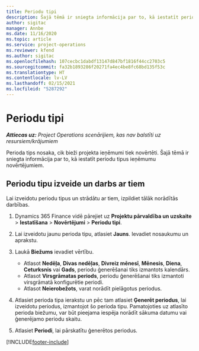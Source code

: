 ```yaml
---
title: Periodu tipi
description: Šajā tēmā ir sniegta informācija par to, kā iestatīt periodu tipus ieņēmumu novērtējumiem.
author: sigitac
manager: Annbe
ms.date: 11/16/2020
ms.topic: article
ms.service: project-operations
ms.reviewer: kfend
ms.author: sigitac
ms.openlocfilehash: 107cecbc1dabdf13147d847bf1816f44cc2703c5
ms.sourcegitcommit: fa32b1893286f20271fa4ec4be8fc68bd135f53c
ms.translationtype: HT
ms.contentlocale: lv-LV
ms.lasthandoff: 02/15/2021
ms.locfileid: "5287292"
---
```

# <a name="period-types"></a>Periodu tipi

_**Attiecas uz:** Project Operations scenārijiem, kas nav balstīti uz resursiem/krājumiem_

Perioda tips nosaka, cik bieži projekta ieņēmumi tiek novērtēti. Šajā tēmā ir sniegta informācija par to, kā iestatīt periodu tipus ieņēmumu novērtējumiem. 

## <a name="create-and-work-with-period-types"></a>Periodu tipu izveide un darbs ar tiem
Lai izveidotu periodu tipus un strādātu ar tiem, izpildiet tālāk norādītās darbības.

1. Dynamics 365 Finance vidē pārejiet uz **Projektu pārvaldība un uzskaite** > **Iestatīšana** > **Novērtējumi** > **Periodu tipi**.
2. Lai izveidotu jaunu perioda tipu, atlasiet **Jauns**. Ievadiet nosaukumu un aprakstu.
3. Laukā **Biežums** ievadiet vērtību.

    - Atlasot **Nedēļa**, **Divas nedēļas**, **Divreiz mēnesī**, **Mēnesis**, **Diena**, **Ceturksnis** vai **Gads**, periodu ģenerēšanai tiks izmantots kalendārs. 
    - Atlasot **Virsgrāmatas periods**, periodu ģenerēšanai tiks izmantoti virsgrāmatā konfigurētie periodi.
    - Atlasot **Neierobežots**, varat norādīt pielāgotus periodus.
4. Atlasiet perioda tipa ierakstu un pēc tam atlasiet **Ģenerēt periodus**, lai izveidotu periodus, izmantojot šo perioda tipu. Pamatojoties uz atlasīto perioda biežumu, var būt pieejama iespēja norādīt sākuma datumu vai ģenerējamo periodu skaitu.
5. Atlasiet **Periodi**, lai pārskatītu ģenerētos periodus.



[!INCLUDE[footer-include](../includes/footer-banner.md)]